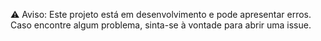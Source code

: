 ⚠️ Aviso: Este projeto está em desenvolvimento e pode apresentar erros. Caso encontre algum problema, sinta-se à vontade para abrir uma issue.

